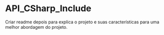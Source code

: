 # API_CSharp_Include
 
Criar readme depois para explica o projeto e suas características para uma melhor abordagem do projeto.

